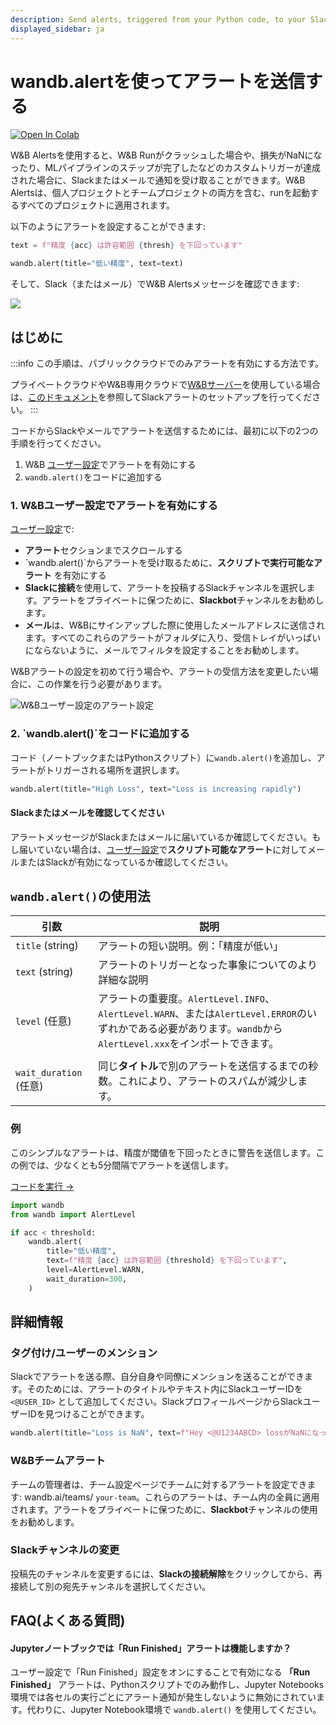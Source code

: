 ```yaml
---
description: Send alerts, triggered from your Python code, to your Slack or email
displayed_sidebar: ja
---
```


# wandb.alertを使ってアラートを送信する

<head>
  <title>Pythonコードからアラートを送信する</title>
</head>


[![Open In Colab](https://colab.research.google.com/assets/colab-badge.svg)](http://wandb.me/alerts-colab)

W&B Alertsを使用すると、W&B Runがクラッシュした場合や、損失がNaNになったり、MLパイプラインのステップが完了したなどのカスタムトリガーが達成された場合に、Slackまたはメールで通知を受け取ることができます。W&B Alertsは、個人プロジェクトとチームプロジェクトの両方を含む、runを起動するすべてのプロジェクトに適用されます。

以下のようにアラートを設定することができます:

```python
text = f"精度 {acc} は許容範囲 {thresh} を下回っています"

wandb.alert(title="低い精度", text=text)
```

そして、Slack（またはメール）でW&B Alertsメッセージを確認できます:

![](/images/track/send_alerts_slack.png)
## はじめに

:::info
この手順は、パブリッククラウドでのみアラートを有効にする方法です。

プライベートクラウドやW&B専用クラウドで[W&Bサーバー](../hosting/intro.md)を使用している場合は、[このドキュメント](../hosting/slack-alerts.md)を参照してSlackアラートのセットアップを行ってください。
:::

コードからSlackやメールでアラートを送信するためには、最初に以下の2つの手順を行ってください。

1. W&B [ユーザー設定](https://wandb.ai/settings)でアラートを有効にする
2. `wandb.alert()`をコードに追加する

### 1. W&Bユーザー設定でアラートを有効にする

[ユーザー設定](https://wandb.ai/settings)で:

* **アラート**セクションまでスクロールする
* \`wandb.alert()\`からアラートを受け取るために、**スクリプトで実行可能なアラート** を有効にする
* **Slackに接続**を使用して、アラートを投稿するSlackチャンネルを選択します。アラートをプライベートに保つために、**Slackbot**チャンネルをお勧めします。
* **メール**は、W&Bにサインアップした際に使用したメールアドレスに送信されます。すべてのこれらのアラートがフォルダに入り、受信トレイがいっぱいにならないように、メールでフィルタを設定することをお勧めします。

W&Bアラートの設定を初めて行う場合や、アラートの受信方法を変更したい場合に、この作業を行う必要があります。

![W&Bユーザー設定のアラート設定](/images/track/demo_connect_slack.png)

### 2. \`wandb.alert()\`をコードに追加する

コード（ノートブックまたはPythonスクリプト）に`wandb.alert()`を追加し、アラートがトリガーされる場所を選択します。

```python
wandb.alert(title="High Loss", text="Loss is increasing rapidly")
```

#### Slackまたはメールを確認してください

アラートメッセージがSlackまたはメールに届いているか確認してください。もし届いていない場合は、[ユーザー設定](https://wandb.ai/settings)で**スクリプト可能なアラート**に対してメールまたはSlackが有効になっているか確認してください。

## `wandb.alert()`の使用法

| 引数                         | 説明                                                                                                                                             |
| -------------------------- | ------------------------------------------------------------------------------------------------------------------------------------------------- |
| `title` (string)          | アラートの短い説明。例：「精度が低い」                                                                                                           |
| `text` (string)            | アラートのトリガーとなった事象についてのより詳細な説明                                                                                              |
| `level` (任意)             | アラートの重要度。`AlertLevel.INFO`、`AlertLevel.WARN`、または`AlertLevel.ERROR`のいずれかである必要があります。`wandb`から`AlertLevel.xxx`をインポートできます。 |
|                            |                                                                                                                                                   |
| `wait_duration` (任意)     | 同じ**タイトル**で別のアラートを送信するまでの秒数。これにより、アラートのスパムが減少します。                                                       |

### 例

このシンプルなアラートは、精度が閾値を下回ったときに警告を送信します。この例では、少なくとも5分間隔でアラートを送信します。

[コードを実行 →](http://wandb.me/alerts)

```python
import wandb
from wandb import AlertLevel

if acc < threshold:
    wandb.alert(
        title="低い精度",
        text=f"精度 {acc} は許容範囲 {threshold} を下回っています",
        level=AlertLevel.WARN,
        wait_duration=300,
    )
```

## 詳細情報

### タグ付け/ユーザーのメンション

Slackでアラートを送る際、自分自身や同僚にメンションを送ることができます。そのためには、アラートのタイトルやテキスト内にSlackユーザーIDを `<@USER_ID>` として追加してください。SlackプロフィールページからSlackユーザーIDを見つけることができます。

```python
wandb.alert(title="Loss is NaN", text=f"Hey <@U1234ABCD> lossがNaNになってしまいました")
```

### W&Bチームアラート

チームの管理者は、チーム設定ページでチームに対するアラートを設定できます: wandb.ai/teams/ `your-team`。これらのアラートは、チーム内の全員に適用されます。アラートをプライベートに保つために、**Slackbot**チャンネルの使用をお勧めします。

### Slackチャンネルの変更

投稿先のチャンネルを変更するには、**Slackの接続解除**をクリックしてから、再接続して別の宛先チャンネルを選択してください。
## FAQ(よくある質問)



#### Jupyterノートブックでは「Run Finished」アラートは機能しますか？



ユーザー設定で「Run Finished」設定をオンにすることで有効になる **「Run Finished」** アラートは、Pythonスクリプトでのみ動作し、Jupyter Notebooks環境では各セルの実行ごとにアラート通知が発生しないように無効にされています。代わりに、Jupyter Notebook環境で `wandb.alert()` を使用してください。







